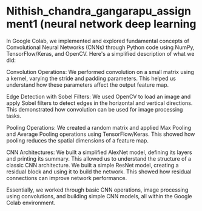 # Nithish_chandra_gangarapu_assignment1 (neural network deep learning 

In Google Colab, we implemented and explored fundamental concepts of Convolutional Neural Networks (CNNs) through Python code using NumPy, TensorFlow/Keras, and OpenCV. Here's a simplified description of what we did:
  
   Convolution Operations:
        We performed convolution on a small matrix using a kernel, varying the stride and padding parameters. This helped us understand how these parameters affect the output feature map.

   Edge Detection with Sobel Filters:
        We used OpenCV to load an image and apply Sobel filters to detect edges in the horizontal and vertical directions. This demonstrated how convolution can be used for image processing tasks.

  Pooling Operations:
        We created a random matrix and applied Max Pooling and Average Pooling operations using TensorFlow/Keras. This showed how pooling reduces the spatial dimensions of a feature map.

   CNN Architectures:
        We built a simplified AlexNet model, defining its layers and printing its summary. This allowed us to understand the structure of a classic CNN architecture.
        We built a simple ResNet model, creating a residual block and using it to build the network. This showed how residual connections can improve network performance.

Essentially, we worked through basic CNN operations, image processing using convolutions, and building simple CNN models, all within the Google Colab environment.
